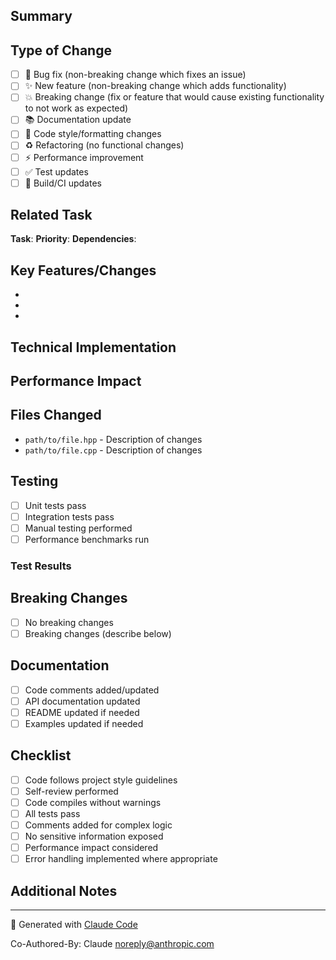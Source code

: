 ## Summary

<!-- Provide a brief description of the changes made -->


## Type of Change
<!-- Check the relevant option -->
- [ ] 🐛 Bug fix (non-breaking change which fixes an issue)
- [ ] ✨ New feature (non-breaking change which adds functionality)
- [ ] 💥 Breaking change (fix or feature that would cause existing functionality to not work as expected)
- [ ] 📚 Documentation update
- [ ] 🎨 Code style/formatting changes
- [ ] ♻️ Refactoring (no functional changes)
- [ ] ⚡ Performance improvement
- [ ] ✅ Test updates
- [ ] 🔧 Build/CI updates

## Related Task
<!-- Reference the task from .kiro/specs/evolab/tasks.md -->
**Task**: <!-- e.g., Task 1.2: Add Candidate List Optimization -->
**Priority**: <!-- High/Medium/Low -->
**Dependencies**: <!-- List any dependent tasks -->

## Key Features/Changes
<!-- List the main features or changes introduced -->
-
-
-

## Technical Implementation
<!-- Describe the technical approach and key implementation details -->


## Performance Impact
<!-- Describe any performance improvements or impacts -->


## Files Changed
<!-- List the main files that were modified/added -->
- `path/to/file.hpp` - Description of changes
- `path/to/file.cpp` - Description of changes

## Testing
<!-- Describe the testing performed -->
- [ ] Unit tests pass
- [ ] Integration tests pass
- [ ] Manual testing performed
- [ ] Performance benchmarks run

### Test Results
<!-- Include any relevant test results, benchmarks, or metrics -->


## Breaking Changes
<!-- Describe any breaking changes and migration steps if applicable -->
- [ ] No breaking changes
- [ ] Breaking changes (describe below)

<!-- If breaking changes, describe them here -->

## Documentation
<!-- Check all that apply -->
- [ ] Code comments added/updated
- [ ] API documentation updated
- [ ] README updated if needed
- [ ] Examples updated if needed

## Checklist
<!-- Ensure all items are checked before requesting review -->
- [ ] Code follows project style guidelines
- [ ] Self-review performed
- [ ] Code compiles without warnings
- [ ] All tests pass
- [ ] Comments added for complex logic
- [ ] No sensitive information exposed
- [ ] Performance impact considered
- [ ] Error handling implemented where appropriate

## Additional Notes
<!-- Any additional information, context, or notes for reviewers -->


---
🤖 Generated with [Claude Code](https://claude.ai/code)

Co-Authored-By: Claude <noreply@anthropic.com>
